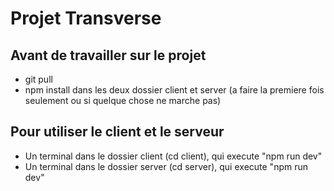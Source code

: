 # Projet Transverse
## Avant de travailler sur le projet
- git pull
- npm install dans les deux dossier client et server 
(a faire la premiere fois seulement ou si quelque chose ne marche pas)

## Pour utiliser le client et le serveur 
- Un terminal dans le dossier client (cd client), qui execute "npm run dev"
- Un terminal dans le dossier server (cd server), qui execute "npm run dev"


